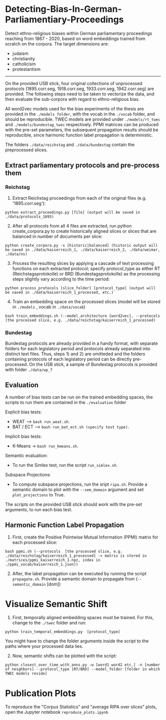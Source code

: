 # Detecting-Bias-In-German-Parliamentiary-Proceedings
Detect ethno-religious biases within German parliamentary proceedings reaching from 1867 - 2020, based on word embeddings trained from scratch on the corpora. The target dimensions are:

* judaism
* christianity
* catholicism
* protestantism
-----------
On the provided USB stick, four original collections of unprocessed protocols (1895.corr.seg, 1918.corr.seg, 1933.corr.seg, 1942.corr.seg) are provided. The following steps need to be taken to vectorize the data, and then evaluate the sub-corpora with regard to ethno-religious bias.

All word2vec models used for the bias experiments of the thesis are provided in the ```./models folder```, with the vocab in the ```./vocab``` folder, and should be reproducible. TWEC models are provided under ```./models/rt_twec``` and ```./models/bundestag_twec``` respectively. PPMI matrices can be produced with the pre-set parameters, the subsequent propagation results should be reproducible, since harmonic function label propagation is deterministic.

The folders ```./data/reichstag``` and ```./data/bundestag``` contain the preprocessed slices.

## Extract parliamentary protocols and pre-process them

### Reichstag
1) Extract Reichstag proceedings from each of the original files (e.g. '1895.corr.seg'):
```
python extract_proceedings.py [file] (output will be saved in ./data/protocols_1895)
```
2) After all protocols from all 4 files are extracted, run python create_corpora.py to create historically aligned slices or slices that are balanced in number of documents per slice:
```
python create_corpora.py -s [historic|balanced] (historic output will be saved in ./data/kaiserreich_1, ./data/kaiserreich_2, ./data/weimar, ./data/ns)
```
3) Process the resulting slices by applying a cascade of text processing functions on each extracted protocol; specify protocol_type as either RT (Reichstagsprotokolle) or BRD (Bundestagsprotokolle) as the processing steps slightly vary according to the time period:
```
python process_protocols [slice_folder] [protocol_type] (output will be saved in ./data/kaiserreich_1_processed, etc.)
```
4) Train an embedding space on the processed slices (model will be stored in ```./models``` , vocab in ```./data/vocab```)
```
bash train_embeddings.sh (--model_architecture [word2vec], --protocols [the processed slice, e.g. ./data/reichstag/kaiserreich_1_processed)
```

### Bundestag
Bundestag protocols are already provided in a handy format, with separate folders for each legislatory period and protocols already separated into distinct text files.
Thus, steps 1) and 2) are omitteded and the folders containing protocols of each legislatory period can be directly pre-processed. On the USB stick, a sample of Bundestag protocols is provided with folder ```./data/wp_7```

## Evaluation
A number of bias tests can be run on the trained embedding spaces, the scripts to run them are contained in the ```./evaluation``` folder

Explicit bias tests:

* WEAT --> ```bash run_weat.sh```.
* BAT / ECT --> ```bash run_bat_ect.sh (specify test type)```.

Implicit bias tests:

* K-Means -> ```bash run_kmeans.sh```.

Semantic evaluation:
* To run the Simlex test, run the script ```run_simlex.sh```.

Subspace Projections:
* To compute subspace projections, run the sript ```ripa.sh```. Provide a semantic domain to plot with the ```--sem_domain``` argument and set ```plot_projections``` to True.

The scripts on the provided USB stick should work with the pre-set arguments, to run each bias test.

## Harmonic Function Label Propagation

1) First, create the Positive Pointwise Mutual Information (PPMI) matrix for each processed slice:
```
bash ppmi.sh (--protocols  [the processed slice, e.g. ./data/reichstag/kaiserreich_1_processed] -> matrix is stored in ./matrices/ppmi_kaiserreich_1.npz, index in ./ppmi_vocab/kaiserreich_1.json))
```

2) After, the label propagation can be executed by running the script ```propagate.sh```. Provide a semantic domain to propagate from (```--semantic_domain``` [dom])

# Visualize Semantic Shift

1) First, temporally aligned embedding spaces must be trained. For this, change to the ```./twec``` folder and run:

```
python train_temporal_embeddings.py  [protocol_type]
```
You might have to change the folder arguments inside the script to the paths where your processed data lies.

2) Now, semantic shifts can be plotted with the script:
```
python closest_over_time_with_anns.py -w [word1 word2 etc.] -n [number of neighbors] --protocol_type [RT/BRD] --model_folder [folder in which TWEC models reside]
```

# Publication Plots

To reproduce the "Corpus Statistics" and "average RIPA over slices" plots, open the Jupyter notebook ```reproduce_plots.ipynb```


 
